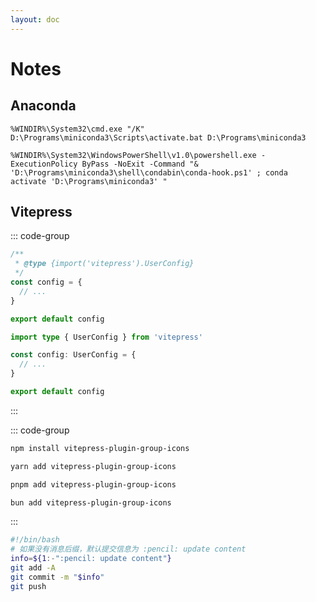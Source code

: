 ```yaml
---
layout: doc
---
```

# Notes

## Anaconda

```terminal [Anaconda Prompt (miniconda3)]
%WINDIR%\System32\cmd.exe "/K" D:\Programs\miniconda3\Scripts\activate.bat D:\Programs\miniconda3
```

```terminal [Anaconda PowerShell Prompt (miniconda3)]
%WINDIR%\System32\WindowsPowerShell\v1.0\powershell.exe -ExecutionPolicy ByPass -NoExit -Command "& 'D:\Programs\miniconda3\shell\condabin\conda-hook.ps1' ; conda activate 'D:\Programs\miniconda3' "
```

## Vitepress
::: code-group

```js [config.js]
/**
 * @type {import('vitepress').UserConfig}
 */
const config = {
  // ...
}

export default config
```

```ts [config.ts]
import type { UserConfig } from 'vitepress'

const config: UserConfig = {
  // ...
}

export default config
```

:::

::: code-group

```sh [npm]
npm install vitepress-plugin-group-icons
```

```sh [yarn]
yarn add vitepress-plugin-group-icons
```

```sh [pnpm]
pnpm add vitepress-plugin-group-icons
```

```sh [bun]
bun add vitepress-plugin-group-icons
```

:::

```sh
#!/bin/bash
# 如果没有消息后缀，默认提交信息为 :pencil: update content
info=${1:-":pencil: update content"}
git add -A
git commit -m "$info"
git push
```